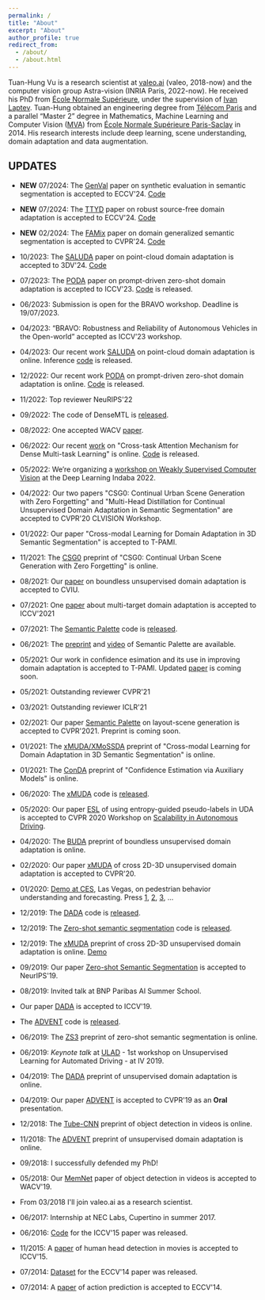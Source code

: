 ```yaml
---
permalink: /
title: "About"
excerpt: "About"
author_profile: true
redirect_from: 
  - /about/
  - /about.html
---
```

Tuan-Hung Vu is a research scientist at [valeo.ai](https://www.valeo.com/en/valeo-ai/) (valeo, 2018-now) and the computer vision group Astra-vision (INRIA Paris, 2022-now). He received his PhD from [École Normale Supérieure](http://www.ens.fr/en), under the supervision of [Ivan Laptev](https://www.di.ens.fr/~laptev). Tuan-Hung obtained an engineering degree from [Télécom Paris](https://en.wikipedia.org/wiki/T%C3%A9l%C3%A9com_Paris) and a parallel “Master 2” degree in Mathematics, Machine Learning and Computer Vision ([MVA](http://math.ens-paris-saclay.fr/version-francaise/formations/master-mva/)) from [École Normale Supérieure Paris-Saclay](https://ens-paris-saclay.fr/en) in 2014. His research interests include deep learning, scene understanding, domain adaptation and data augmentation.

## UPDATES

* **NEW** 07/2024: The [GenVal](https://arxiv.org/abs/2312.09231) paper on synthetic evaluation in semantic segmentation is accepted to ECCV'24. [Code](https://github.com/valeoai/GenVal)
* **NEW** 07/2024: The [TTYD](https://arxiv.org/abs/2304.03251) paper on robust source-free domain adaptation is accepted to ECCV'24. [Code](https://github.com/valeoai/TTYD)
* **NEW** 02/2024: The [FAMix](https://github.com/astra-vision/FAMix) paper on domain generalized semantic segmentation is accepted to CVPR'24. [Code](https://github.com/astra-vision/FAMix)

* 10/2023: The [SALUDA](https://arxiv.org/abs/2304.03251) paper on point-cloud domain adaptation is accepted to 3DV'24. [Code](https://github.com/valeoai/SALUDA)
* 07/2023: The [PODA](https://arxiv.org/abs/2304.03251) paper on prompt-driven zero-shot domain adaptation is accepted to ICCV'23. [Code](https://github.com/astra-vision/PODA) is released.
* 06/2023: Submission is open for the BRAVO workshop. Deadline is 19/07/2023.
* 04/2023: “BRAVO: Robustness and Reliability of Autonomous Vehicles in the Open-world” accepted as ICCV’23 workshop.
* 04/2023: Our recent work [SALUDA](https://arxiv.org/abs/2304.03251) on point-cloud domain adaptation is online. Inference [code](https://github.com/valeoai/SALUDA) is released.
* 12/2022: Our recent work [PODA](https://arxiv.org/abs/2304.03251) on prompt-driven zero-shot domain adaptation is online. [Code](https://github.com/astra-vision/PODA) is released.
* 11/2022: Top reviewer NeuRIPS'22
* 09/2022: The code of DenseMTL is [released](https://github.com/cv-rits/DenseMTL).
* 08/2022: One accepted WACV [paper](https://arxiv.org/abs/2206.08927).
* 06/2022: Our recent [work](https://arxiv.org/abs/2206.08927) on "Cross-task Attention Mechanism for Dense Multi-task Learning" is online. [Code](https://github.com/cv-rits/DenseMTL) is released.
* 05/2022: We’re organizing a [workshop on Weakly Supervised Computer Vision](https://wscv-indaba.github.io/) at the Deep Learning Indaba 2022.
* 04/2022: Our two papers "CSG0: Continual Urban Scene Generation with Zero Forgetting" and "Multi-Head Distillation for Continual Unsupervised Domain Adaptation in Semantic Segmentation" are accepted to CVPR'20 CLVISION Workshop.
* 01/2022: Our paper "Cross-modal Learning for Domain Adaptation in 3D Semantic Segmentation" is accepted to T-PAMI.

* 11/2021: The [CSG0](https://arxiv.org/abs/2112.03252) preprint of "CSG0: Continual Urban Scene Generation with Zero Forgetting" is online.
* 08/2021: Our [paper](https://arxiv.org/abs/2004.01130) on boundless unsupervised domain adaptation is accepted to CVIU.
* 07/2021: One [paper](https://arxiv.org/abs/2108.06962) about multi-target domain adaptation is accepted to ICCV'2021
* 07/2021: The [Semantic Palette](https://arxiv.org/pdf/2106.01629.pdf) code is [released](https://github.com/valeoai/SemanticPalette).
* 06/2021: The [preprint](https://arxiv.org/pdf/2106.01629.pdf) and [video](https://www.youtube.com/watch?v=ejkbaJD4Emk) of Semantic Palette are available.
* 05/2021: Our work in confidence esimation and its use in improving domain adaptation is accepted to T-PAMI. Updated [paper](https://arxiv.org/abs/2012.06508) is coming soon.
* 05/2021: Outstanding reviewer CVPR'21
* 03/2021: Outstanding reviewer ICLR'21 
* 02/2021: Our paper [Semantic Palette]() on layout-scene generation is accepted to CVPR'2021. Preprint is coming soon.
* 01/2021: The [xMUDA/XMoSSDA]() preprint of "Cross-modal Learning for Domain Adaptation in 3D Semantic Segmentation" is online.
* 01/2021: The [ConDA](https://arxiv.org/abs/2012.06508) preprint of "Confidence Estimation via Auxiliary Models" is online.

* 06/2020: The [xMUDA](https://arxiv.org/abs/1911.12676) code is [released](https://github.com/valeoai/xmuda).
* 05/2020: Our paper [ESL](https://arxiv.org/abs/2006.08658) of using entropy-guided pseudo-labels in UDA is accepted to CVPR 2020 Workshop on [Scalability in Autonomous Driving](https://sites.google.com/view/cvpr20-scalability/posters?authuser=0).
* 04/2020: The [BUDA](https://arxiv.org/abs/2004.01130) preprint of boundless unsupervised domain adaptation is online.
* 02/2020: Our paper [xMUDA](http://arxiv.org/abs/1911.12676) of cross 2D-3D unsupervised domain adaptation is accepted to CVPR'20.
* 01/2020: [Demo at CES](https://www.valeo.com/en/valeo-innovations-at-the-epicenter-of-transformation-in-mobility/), Las Vegas, on pedestrian behavior understanding and forecasting. Press [1](https://www.rtl.fr/actu/futur/ces-2020-la-voiture-autonome-valeo-veut-predire-les-intentions-des-pietons-7799840637), [2](https://bfmbusiness.bfmtv.com/mediaplayer/video/culture-geek-les-voitures-du-futur-sont-au-consumer-electronics-show-0801-1213277.html), [3](https://www.motortrend.com/news/autonomous-car-innovations/), ...

* 12/2019: The [DADA](https://arxiv.org/abs/1904.01886) code is [released](https://github.com/valeoai/DADA).
* 12/2019: The [Zero-shot semantic segmentation](https://arxiv.org/abs/1906.00817) code is [released](https://github.com/valeoai/ZS3).
* 12/2019: The [xMUDA](http://arxiv.org/abs/1911.12676) preprint of cross 2D-3D unsupervised domain adaptation is online. [Demo](https://www.youtube.com/watch?v=WgvBBCEKQVE)
* 09/2019: Our paper [Zero-shot Semantic Segmentation](https://arxiv.org/abs/1906.00817) is accepted to NeurIPS'19.
* 08/2019: Invited talk at BNP Paribas AI Summer School.
* Our paper [DADA](https://arxiv.org/abs/1904.01886) is accepted to ICCV'19.
* The [ADVENT](https://arxiv.org/abs/1811.12833) code is [released](https://github.com/valeoai/ADVENT).
* 06/2019: The [ZS3](https://arxiv.org/abs/1906.00817) preprint of zero-shot semantic segmentation is online.
* 06/2019: *Keynote talk* at [ULAD](http://intelligent-vehicles.org/ulad-2019) - 1st workshop on Unsupervised Learning for Automated Driving - at IV 2019.
* 04/2019: The [DADA](https://arxiv.org/abs/1904.01886) preprint of unsupervised domain adaptation is online.
* 04/2019: Our paper [ADVENT](https://arxiv.org/abs/1811.12833) is accepted to CVPR'19 as an **Oral** presentation.

* 12/2018: The [Tube-CNN](https://arxiv.org/abs/1812.02619) preprint of object detection in videos is online.
* 11/2018: The [ADVENT](https://arxiv.org/abs/1811.12833) preprint of unsupervised domain adaptation is online.
* 09/2018: I successfully defended my PhD!
* 05/2018: Our [MemNet](https://arxiv.org/abs/1803.10861) paper of object detection in videos is accepted to WACV'19.
* From 03/2018 I'll join valeo.ai as a research scientist.

* 06/2017: Internship at NEC Labs, Cupertino in summer 2017.
* 06/2016: [Code](https://github.com/aosokin/cnn_head_detection) for the ICCV'15 paper was released.
* 11/2015: A [paper](https://www.di.ens.fr/willow/research/headdetection/) of human head detection in movies is accepted to ICCV'15.
* 07/2014: [Dataset](https://www.di.ens.fr/willow/research/actionsfromscenes/SUNAction.zip) for the ECCV'14 paper was released.
* 07/2014: A [paper](https://www.di.ens.fr/willow/research/actionsfromscenes) of action prediction is accepted to ECCV'14.